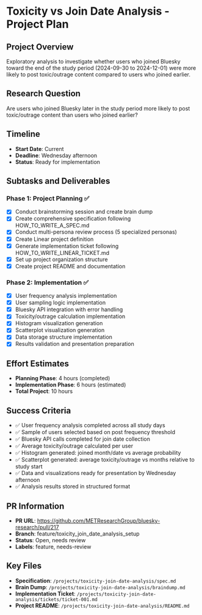 # Toxicity vs Join Date Analysis - Project Plan

## Project Overview
Exploratory analysis to investigate whether users who joined Bluesky toward the end of the study period (2024-09-30 to 2024-12-01) were more likely to post toxic/outrage content compared to users who joined earlier.

## Research Question
Are users who joined Bluesky later in the study period more likely to post toxic/outrage content than users who joined earlier?

## Timeline
- **Start Date**: Current
- **Deadline**: Wednesday afternoon
- **Status**: Ready for implementation

## Subtasks and Deliverables

### Phase 1: Project Planning ✅
- [x] Conduct brainstorming session and create brain dump
- [x] Create comprehensive specification following HOW_TO_WRITE_A_SPEC.md
- [x] Conduct multi-persona review process (5 specialized personas)
- [x] Create Linear project definition
- [x] Generate implementation ticket following HOW_TO_WRITE_LINEAR_TICKET.md
- [x] Set up project organization structure
- [x] Create project README and documentation

### Phase 2: Implementation ✅
- [x] User frequency analysis implementation
- [x] User sampling logic implementation
- [x] Bluesky API integration with error handling
- [x] Toxicity/outrage calculation implementation
- [x] Histogram visualization generation
- [x] Scatterplot visualization generation
- [x] Data storage structure implementation
- [x] Results validation and presentation preparation

## Effort Estimates
- **Planning Phase**: 4 hours (completed)
- **Implementation Phase**: 6 hours (estimated)
- **Total Project**: 10 hours

## Success Criteria
- ✅ User frequency analysis completed across all study days
- ✅ Sample of users selected based on post frequency threshold
- ✅ Bluesky API calls completed for join date collection
- ✅ Average toxicity/outrage calculated per user
- ✅ Histogram generated: joined month/date vs average probability
- ✅ Scatterplot generated: average toxicity/outrage vs months relative to study start
- ✅ Data and visualizations ready for presentation by Wednesday afternoon
- ✅ Analysis results stored in structured format

## PR Information
- **PR URL**: https://github.com/METResearchGroup/bluesky-research/pull/217
- **Branch**: feature/toxicity_join_date_analysis_setup
- **Status**: Open, needs review
- **Labels**: feature, needs-review

## Key Files
- **Specification**: `/projects/toxicity-join-date-analysis/spec.md`
- **Brain Dump**: `/projects/toxicity-join-date-analysis/braindump.md`
- **Implementation Ticket**: `/projects/toxicity-join-date-analysis/tickets/ticket-001.md`
- **Project README**: `/projects/toxicity-join-date-analysis/README.md`
